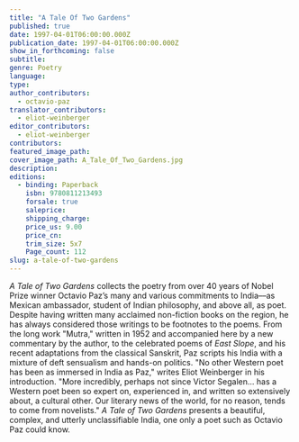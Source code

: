 ```yaml
---
title: "A Tale Of Two Gardens"
published: true
date: 1997-04-01T06:00:00.000Z
publication_date: 1997-04-01T06:00:00.000Z
show_in_forthcoming: false
subtitle:
genre: Poetry
language:
type:
author_contributors:
  - octavio-paz
translator_contributors:
  - eliot-weinberger
editor_contributors:
  - eliot-weinberger
contributors:
featured_image_path:
cover_image_path: A_Tale_Of_Two_Gardens.jpg
description:
editions:
  - binding: Paperback
    isbn: 9780811213493
    forsale: true
    saleprice:
    shipping_charge:
    price_us: 9.00
    price_cn:
    trim_size: 5x7
    Page_count: 112
slug: a-tale-of-two-gardens
---
```


_A Tale of Two Gardens_ collects the poetry from over 40 years of Nobel Prize winner Octavio Paz’s many and various commitments to India––as Mexican ambassador, student of Indian philosophy, and above all, as poet. Despite having written many acclaimed non-fiction books on the region, he has always considered those writings to be footnotes to the poems. From the long work "Mutra," written in 1952 and accompanied here by a new commentary by the author, to the celebrated poems of _East Slope_, and his recent adaptations from the classical Sanskrit, Paz scripts his India with a mixture of deft sensualism and hands-on politics. "No other Western poet has been as immersed in India as Paz," writes Eliot Weinberger in his introduction. "More incredibly, perhaps not since Victor Segalen... has a Western poet been so expert on, experienced in, and written so extensively about, a cultural other. Our literary news of the world, for no reason, tends to come from novelists." _A Tale of Two Gardens_ presents a beautiful, complex, and utterly unclassifiable India, one only a poet such as Octavio Paz could know.

